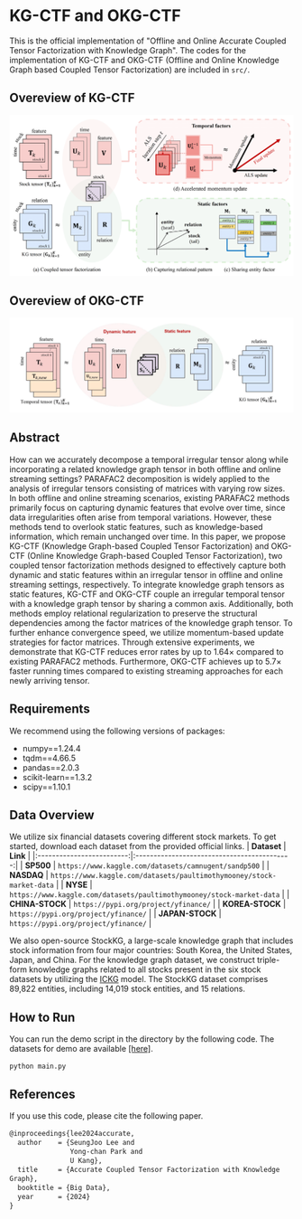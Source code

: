 # KG-CTF and OKG-CTF

This is the official implementation of "Offline and Online Accurate Coupled Tensor Factorization with Knowledge Graph". 
The codes for the implementation of KG-CTF and OKG-CTF (Offline and Online Knowledge Graph based Coupled Tensor Factorization) are included in `src/`.

## Overeview of KG-CTF
![Overview](KG-CTF.png)

## Overeview of OKG-CTF
![Overview](OKG-CTF.png)

## Abstract

How can we accurately decompose a temporal irregular tensor along while incorporating a related knowledge graph tensor in both offline and online streaming settings? PARAFAC2 decomposition is widely applied to the analysis of irregular tensors consisting of matrices with varying row sizes. In both offline and online streaming scenarios, existing PARAFAC2 methods primarily focus on capturing dynamic features that evolve over time, since data irregularities often arise from temporal variations. However, these methods tend to overlook static features, such as knowledge-based information, which remain unchanged over time. In this paper, we propose KG-CTF (Knowledge Graph-based Coupled Tensor Factorization) and OKG-CTF (Online Knowledge Graph-based Coupled Tensor Factorization), two coupled tensor factorization methods designed to effectively capture both dynamic and static features within an irregular tensor in offline and online streaming settings, respectively. To integrate knowledge graph tensors as static features, KG-CTF and OKG-CTF couple an irregular temporal tensor with a knowledge graph tensor by sharing a common axis. Additionally, both methods employ relational regularization to preserve the structural dependencies among the factor matrices of the knowledge graph tensor. To further enhance convergence speed, we utilize momentum-based update strategies for factor matrices. Through extensive experiments, we demonstrate that KG-CTF reduces error rates by up to 1.64× compared to existing PARAFAC2 methods. Furthermore, OKG-CTF achieves up to 5.7× faster running times compared to existing streaming approaches for each newly arriving tensor.

## Requirements
We recommend using the following versions of packages:
- numpy==1.24.4
- tqdm==4.66.5
- pandas==2.0.3
- scikit-learn==1.3.2
- scipy==1.10.1

## Data Overview
We utilize six financial datasets covering different stock markets. To get started, download each dataset from the provided official links.
|        **Dataset**        |                  **Link**                   |
|:-------------------------:|:-------------------------------------------:|
|       **SP500**        |           `https://www.kaggle.com/datasets/camnugent/sandp500`           |
|       **NASDAQ**        |           `https://www.kaggle.com/datasets/paultimothymooney/stock-market-data`           |
|       **NYSE**        |           `https://www.kaggle.com/datasets/paultimothymooney/stock-market-data`           |
|       **CHINA-STOCK**        |           `https://pypi.org/project/yfinance/`           |
|       **KOREA-STOCK**        |           `https://pypi.org/project/yfinance/`           |
|       **JAPAN-STOCK**        |           `https://pypi.org/project/yfinance/`           |

We also open-source StockKG, a large-scale knowledge graph that includes stock information from four major countries: South Korea, the United States, Japan, and China. For the knowledge graph dataset, we construct triple-form knowledge graphs related to all stocks present in the six stock datasets by utilizing the [ICKG](https://github.com/xiaohui-victor-li/FinDKG) model. The StockKG dataset comprises 89,822 entities, including 14,019 stock entities, and 15 relations.

## How to Run
You can run the demo script in the directory by the following code. The datasets for demo are available [[here]](https://drive.google.com/file/d/1-6AksJC0c4mHRoihVc_-hjbcF1M15hYZ/view?usp=drive_link).
```
python main.py
```

## References
If you use this code, please cite the following paper.
~~~
@inproceedings{lee2024accurate,
  author    = {SeungJoo Lee and
               Yong-chan Park and
               U Kang},
  title     = {Accurate Coupled Tensor Factorization with Knowledge Graph},
  booktitle = {Big Data},
  year      = {2024}
}
~~~

